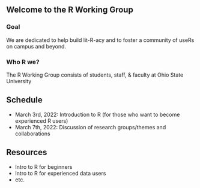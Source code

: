 ## Welcome to the R Working Group

### Goal

We are dedicated to help build lit-R-acy and to foster a community of useRs on campus and beyond.

### Who R we?

The R Working Group consists of students, staff, & faculty at Ohio State University 

## Schedule

* March 3rd, 2022: Introduction to R (for those who want to become experienced R users)
* March 7th, 2022: Discussion of research groups/themes and collaborations

## Resources

* Intro to R for beginners
* Intro to R for experienced data users
* etc.
